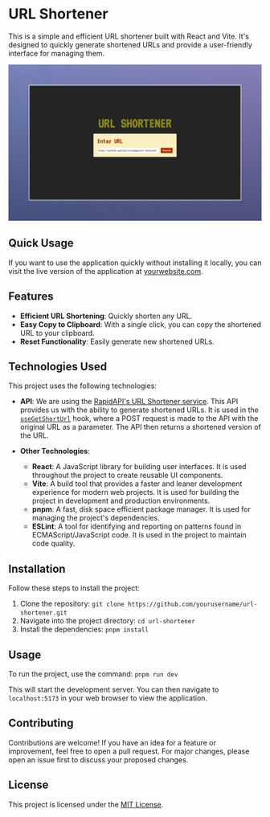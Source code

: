 # URL Shortener

This is a simple and efficient URL shortener built with React and Vite. It's designed to quickly generate shortened URLs and provide a user-friendly interface for managing them.

![URL Shortener](./public/url-shortener.jpeg)

## Quick Usage

If you want to use the application quickly without installing it locally, you can visit the live version of the application at [yourwebsite.com](http://yourwebsite.com).

## Features

- **Efficient URL Shortening**: Quickly shorten any URL.
- **Easy Copy to Clipboard**: With a single click, you can copy the shortened URL to your clipboard.
- **Reset Functionality**: Easily generate new shortened URLs.

## Technologies Used

This project uses the following technologies:

- **API**: We are using the [RapidAPI's URL Shortener service](https://rapidapi.com/BigLobster/api/url-shortener-service). This API provides us with the ability to generate shortened URLs. It is used in the [`useGetShortUrl`](src/hooks/useGetShortUrl.jsx) hook, where a POST request is made to the API with the original URL as a parameter. The API then returns a shortened version of the URL.

- **Other Technologies**: 
    - **React**: A JavaScript library for building user interfaces. It is used throughout the project to create reusable UI components.
    - **Vite**: A build tool that provides a faster and leaner development experience for modern web projects. It is used for building the project in development and production environments.
    - **pnpm**: A fast, disk space efficient package manager. It is used for managing the project's dependencies.
    - **ESLint**: A tool for identifying and reporting on patterns found in ECMAScript/JavaScript code. It is used in the project to maintain code quality.


## Installation

Follow these steps to install the project:

1. Clone the repository: `git clone https://github.com/yourusername/url-shortener.git`
2. Navigate into the project directory: `cd url-shortener`
3. Install the dependencies: `pnpm install`

## Usage

To run the project, use the command: `pnpm run dev`

This will start the development server. You can then navigate to `localhost:5173` in your web browser to view the application.

## Contributing

Contributions are welcome! If you have an idea for a feature or improvement, feel free to open a pull request. For major changes, please open an issue first to discuss your proposed changes.

## License

This project is licensed under the [MIT License](https://choosealicense.com/licenses/mit/).
